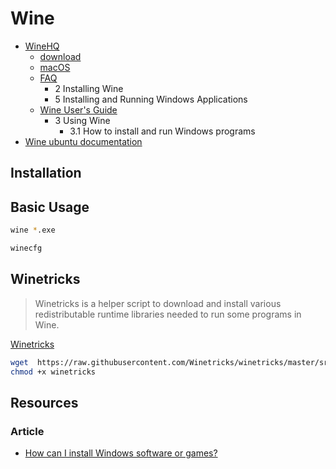 # Wine

* [WineHQ](https://www.winehq.org/)
  * [download](https://wiki.winehq.org/Download)
  * [macOS](https://wiki.winehq.org/MacOS)
  * [FAQ](https://wiki.winehq.org/FAQ)
    * 2 Installing Wine
    * 5 Installing and Running Windows Applications
  * [Wine User's Guide](https://wiki.winehq.org/Wine_User)
    * 3 Using Wine
      * 3.1 How to install and run Windows programs
* [Wine ubuntu documentation](https://help.ubuntu.com/community/Wine)

## Installation

## Basic Usage

```sh
wine *.exe
```

```sh
winecfg
```

## Winetricks

> Winetricks is a helper script to download and install various redistributable runtime libraries needed to run some programs in Wine.

[Winetricks](https://wiki.winehq.org/Winetricks)

```sh
wget  https://raw.githubusercontent.com/Winetricks/winetricks/master/src/winetricks
chmod +x winetricks
```

## Resources

### Article

* [How can I install Windows software or games?](https://askubuntu.com/questions/988/how-can-i-install-windows-software-or-games)
